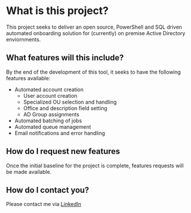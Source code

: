 # What is this project?
This project seeks to deliver an open source, PowerShell and SQL driven automated onboarding solution for (currently) on premise Active Directory enviornments. 

## What features will this include?
By the end of the development of this tool, it seeks to have the following features available:
- Automated account creation
  - User account creation
  - Specialized OU selection and handling
  - Office and description field setting
  - AD Group assignments
- Automated batching of jobs
- Automated queue management
- Email notifications and error handling

## How do I request new features
Once the initial baseline for the project is complete, features requests will be made available.

## How do I contact you?
Please contact me via [LinkedIn](https://www.linkedin.com/in/kyler-stratton-b75159144/)
